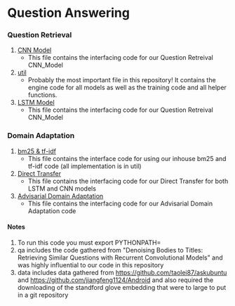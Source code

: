 # Question Answering

### Question Retrieval
1. [CNN Model](/ourImplementation/CNN_model.py)
    *   This file contains the interfacing code for our Question Retreival CNN_Model
2. [util](/util/util.py)
    *   Probably the most important file in this repository! It contains the engine code for all models as well as the training code and all helper functions.
3. [LSTM Model](/ourImplementation/LSTM_model.py)
    *   This file contains the interfacing code for our Question Retreival CNN_Model

### Domain Adaptation
1. [bm25 & tf-idf](/ourImplementation/bm25_td-idf.py)
    *   This file contains the interface code for using our inhouse bm25 and tf-idf code (all implementation is in  util)
2. [Direct Transfer](/ourImplementation/direct_domain_adaptation.py)
    *   This file contains the interfacing code for our Direct Transfer for both LSTM and CNN models
3. [Advisarial Domain Adaptation](/ourImplementation/domain_adaptation_advisarial.py)
    *   This file contains the interfacing code for our Advisarial Domain Adaptation code
    
#### Notes
1. To run this code you must export PYTHONPATH=<path to root of this directory>
2. qa includes the code gathered from "Denoising Bodies to Titles: Retrieving Similar Questions with Recurrent Convolutional Models" and was highly influential to our code in this repository
3. data includes data gathered from https://github.com/taolei87/askubuntu and https://github.com/jiangfeng1124/Android and also required the downloading of the standford glove embedding that were to large to put in a git repository

